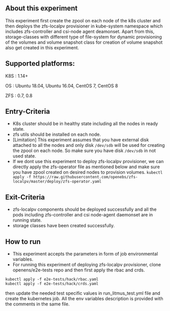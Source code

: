 ## About this experiment

This experiment first create the zpool on each node of the k8s cluster and then deploys the zfs-localpv provisioner in kube-system namespace which includes zfs-controller and csi-node agent deamonset. Apart from this, storage-classes with different type of file-system for dynamic provisioning of the volumes and volume snapshot class for creation of volume snapshot also get created in this experiment.

## Supported platforms:

K8S : 1.14+

OS : Ubuntu 18.04, Ubuntu 16.04, CentOS 7, CentOS 8

ZFS : 0.7, 0.8

## Entry-Criteria

- K8s cluster should be in healthy state including all the nodes in ready state.
- zfs utils should be installed on each node.
- [Limitation] This experiment assumes that you have external disk attached to all the nodes and only disk `/dev/sdb` will be used for creating the zpool on each node. So make sure you have disk `/dev/sdb` in not used state.
- If we dont use this experiment to deploy zfs-localpv provisioner, we can directly apply the zfs-operator file as mentioned below and make sure you have zpool created on desired nodes to provision volumes.
```kubectl apply -f https://raw.githubusercontent.com/openebs/zfs-localpv/master/deploy/zfs-operator.yaml```

## Exit-Criteria

- zfs-localpv components should be deployed successfully and all the pods including zfs-controller and csi node-agent daemonset are in running state.
- storage classes have been created successfully.

## How to run

- This experiment accepts the parameters in form of job environmental variables.
- For running this experiment of deploying zfs-localpv provisioner, clone openens/e2e-tests repo and then first apply the rbac and crds.
```
kubectl apply -f e2e-tests/hack/rbac.yaml
kubectl apply -f e2e-tests/hack/crds.yaml
```
then update the needed test specific values in run_litmus_test.yml file and create the kubernetes job. All the env variables description is provided with the comments in the same file.

